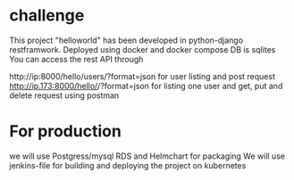 # challenge
This project "helloworld" has been  developed in python-django restframwork.
Deployed using docker and docker compose
DB is sqlites 
You can access the rest API through 

http://ip:8000/hello/users/?format=json for user listing and post request
http://ip.173:8000/hello/<username>/?format=json for listing one user and get, put and delete request using postman



For production
================
we will use Postgress/mysql RDS and Helmchart for packaging
We will use jenkins-file for building and deploying the project on kubernetes


